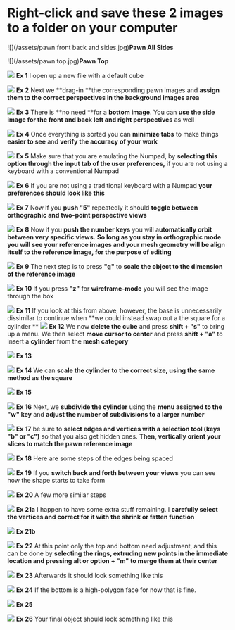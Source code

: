 # Right-click and save these 2 images to a folder on your computer
![](/assets/pawn front back and sides.jpg)**Pawn All Sides**

![](/assets/pawn top.jpg)**Pawn Top**

![](/assets/C_1.jpg)
**Ex 1**
I open up a new file with a default cube

![](/assets/C_2.jpg)
**Ex 2**
Next we **drag-in **the corresponding pawn images and **assign them to the correct perspectives in the background images area**

![](/assets/C_3.jpg)
**Ex 3**
There is **no need **for a **bottom image**.  You can **use the side image for the front and back left and right perspectives** as well

![](/assets/C_4.jpg)
**Ex 4**
Once everything is sorted you can **minimize tabs** to make things **easier to see** and **verify the accuracy of your work**

![](/assets/C_5.jpg)
**Ex 5**
Make sure that you are emulating the Numpad, by **selecting this option through the input tab of the user preferences,** if you are not using a  keyboard with a conventional Numpad

![](/assets/C_6.jpg)
**Ex 6**
If you are not using a traditional keyboard with a Numpad **your preferences should look like this**

![](/assets/C_7.jpg)
**Ex 7**
Now if you **push "5"** repeatedly it should **toggle between orthographic and two-point perspective views**

![](/assets/C_8.jpg)
**Ex 8**
Now if you **push the number keys** you will a**utomatically orbit between very specific views.** **So long as you stay in orthographic mode you will see your reference images and your mesh geometry will be align itself to the reference image, for the purpose of editing**

![](/assets/C_9.jpg)
**Ex 9**
The next step is to press **"g"** to **scale the object to the dimension of the reference image**

![](/assets/C_10.jpg)
**Ex 10**
If you press **"z"** for **wireframe-mode** you will see the image through the box

![](/assets/C_11.jpg)
**Ex 11**
If you look at this from above, however, the base is unnecessarily dissimilar to continue when **we could instead swap out a the square for a cylinder
**
![](/assets/C_12.jpg)
**Ex 12**
We now **delete the cube** and press **shift + "s"** to bring up a menu. We then select **move cursor to center** and press **shift + "a"** to insert a **cylinder** from the **mesh category**

![](/assets/C_13.jpg)
**Ex 13**

![](/assets/C_14.jpg)
**Ex 14**
We can **scale the cylinder to the correct size, using the same method as the square**

![](/assets/C_15.jpg)
**Ex 15**

![](/assets/C_16.jpg)
**Ex 16**
Next, we **subdivide the cylinder** using the **menu assigned to the "w" key** and **adjust the number of subdivisions to a larger number** 

![](/assets/C_17.jpg)
**Ex 17**
be sure to **select edges and vertices with a selection tool (keys "b" or "c")** so that you also get hidden ones. **Then, vertically orient your slices to match the pawn reference image**

![](/assets/C_18.jpg)
**Ex 18**
Here are some steps of the edges being spaced

![](/assets/C_19.jpg)
**Ex 19**
If you **switch back and forth between your views** you can see how the shape starts to take form

![](/assets/C_20.jpg)
**Ex 20**
A few more similar steps

![](/assets/C_21.jpg)
**Ex 21a**
I happen to have some extra stuff remaining. I **carefully select the vertices and correct for it with the shrink or fatten function**

![](/assets/C_21b.jpg)
**Ex 21b**

![](/assets/C_22.jpg)
**Ex 22**
At this point only the top and bottom need adjustment, and this can be done by **selecting the rings, extruding new points in the immediate location and pressing alt or option + "m" to merge them at their center**

![](/assets/C_23.jpg)
**Ex 23**
Afterwards it should look something like this

![](/assets/C_24.jpg)
**Ex 24**
If the bottom is a high-polygon face for now that is fine.

![](/assets/C_25.jpg)
**Ex 25**

![](/assets/C_26.jpg)
**Ex 26**
Your final object should look something like this

